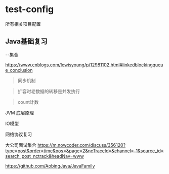 # test-config
所有相关项目配置



Java基础复习
--------------------------------




--集合

https://www.cnblogs.com/lewisyoung/p/12981102.html#linkedblockingqueue_conclusion


>同步机制

>扩容时老数据的转移是并发执行

>count计数

JVM 底层原理


IO模型

网络协议复习











大公司面试集合
https://m.nowcoder.com/discuss/356120?type=post&order=time&pos=&page=2&ncTraceId=&channel=-1&source_id=search_post_nctrack&headNav=www

https://github.com/AobingJava/JavaFamily
